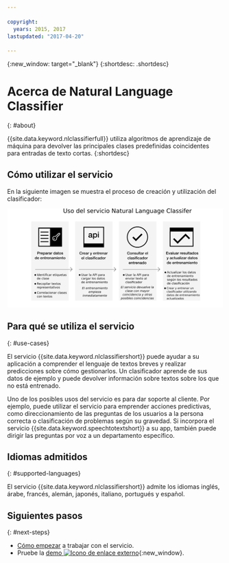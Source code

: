```yaml
---

copyright:
  years: 2015, 2017
lastupdated: "2017-04-20"

---
```


{:new_window: target="_blank"}
{:shortdesc: .shortdesc}

# Acerca de Natural Language Classifier
{: #about}

{{site.data.keyword.nlclassifierfull}} utiliza algoritmos de aprendizaje de máquina para devolver las principales clases predefinidas coincidentes para entradas de texto cortas. {:shortdesc}

## Cómo utilizar el servicio

En la siguiente imagen se muestra el proceso de creación y utilización del clasificador: 

![Proceso de clasificación](images/classifier_process.png)

## Para qué se utiliza el servicio
{: #use-cases}

El servicio {{site.data.keyword.nlclassifiershort}} puede ayudar a su aplicación a comprender el lenguaje de textos breves y realizar predicciones sobre cómo gestionarlos. Un clasificador aprende de sus datos de ejemplo y puede devolver información sobre textos sobre los que no está entrenado.


Uno de los posibles usos del servicio es para dar soporte al cliente. Por ejemplo, puede utilizar el servicio para emprender acciones predictivas, como direccionamiento de las preguntas de los usuarios a la persona correcta o clasificación de problemas según su gravedad. Si incorpora el servicio {{site.data.keyword.speechtotextshort}} a su app, también puede dirigir las preguntas por voz a un departamento específico. 

## Idiomas admitidos
{: #supported-languages}

El servicio {{site.data.keyword.nlclassifiershort}} admite los idiomas inglés, árabe, francés, alemán, japonés, italiano, portugués y español. 

## Siguientes pasos
{: #next-steps}

- [Cómo empezar](/docs/natural-language-classifier/overview.html) a trabajar con el servicio. 
- Pruebe la [demo ![Icono de enlace externo](../../icons/launch-glyph.svg "Icono de enlace externo")](http://natural-language-classifier-demo.mybluemix.net){:new_window}.
